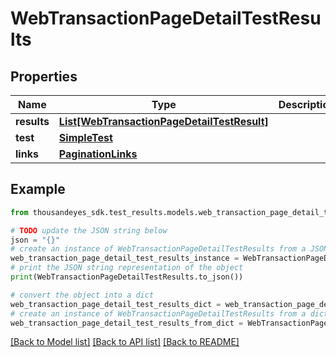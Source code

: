 # WebTransactionPageDetailTestResults


## Properties

Name | Type | Description | Notes
------------ | ------------- | ------------- | -------------
**results** | [**List[WebTransactionPageDetailTestResult]**](WebTransactionPageDetailTestResult.md) |  | [optional] 
**test** | [**SimpleTest**](SimpleTest.md) |  | [optional] 
**links** | [**PaginationLinks**](PaginationLinks.md) |  | [optional] 

## Example

```python
from thousandeyes_sdk.test_results.models.web_transaction_page_detail_test_results import WebTransactionPageDetailTestResults

# TODO update the JSON string below
json = "{}"
# create an instance of WebTransactionPageDetailTestResults from a JSON string
web_transaction_page_detail_test_results_instance = WebTransactionPageDetailTestResults.from_json(json)
# print the JSON string representation of the object
print(WebTransactionPageDetailTestResults.to_json())

# convert the object into a dict
web_transaction_page_detail_test_results_dict = web_transaction_page_detail_test_results_instance.to_dict()
# create an instance of WebTransactionPageDetailTestResults from a dict
web_transaction_page_detail_test_results_from_dict = WebTransactionPageDetailTestResults.from_dict(web_transaction_page_detail_test_results_dict)
```
[[Back to Model list]](../README.md#documentation-for-models) [[Back to API list]](../README.md#documentation-for-api-endpoints) [[Back to README]](../README.md)


